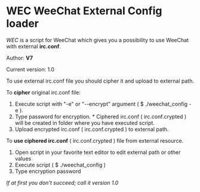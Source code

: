 # WEC WeeChat External Config loader
_WEC_ is a script for WeeChat which gives you a possibility to use WeeChat with external **irc.conf**.

Author: **V7**

Current version: 1.0

To use external irc.conf file you should cipher it and upload to external path.

To **cipher** original irc.conf file:

  1. Execute script with "-e" or "--encrypt" argument ( $ ./weechat_config -e ).
  2. Type password for encryption.
    * Ciphered irc.conf ( irc.conf.crypted ) will be created in folder where you have executed script.
  3. Upload encrypted irc.conf ( irc.conf.crypted ) to external path.
  
To **use ciphered irc.conf** ( irc.conf.crypted ) file from external resource.

  1. Open script in your favorite text editor to edit external path or other values
  2. Execute script ( $ ./weechat_config )
  3. Type encryption password
  
_If at first you don't succeed; call it version 1.0_
